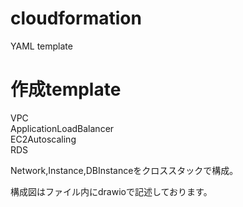 # cloudformation
YAML template

# 作成template
VPC  
ApplicationLoadBalancer  
EC2Autoscaling  
RDS  

Network,Instance,DBInstanceをクロススタックで構成。

構成図はファイル内にdrawioで記述しております。

